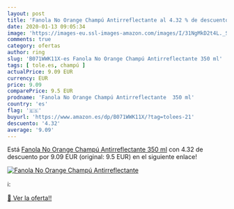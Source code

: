 ```yaml
---
layout: post
title: 'Fanola No Orange Champú Antirreflectante al 4.32 % de descuento'
date: 2020-01-13 09:05:34
image: 'https://images-eu.ssl-images-amazon.com/images/I/31NgMkD2t4L._SL200_.jpg'
comments: true
category: ofertas
author: ring
slug: 'B071WWK11X-es Fanola No Orange Champú Antirreflectante 350 ml'
tags: [ tole.es, champú ]
actualPrice: 9.09 EUR
currency: EUR
price: 9.09
comparePrice: 9.5 EUR
prodname: 'Fanola No Orange Champú Antirreflectante  350 ml'
country: 'es'
flag: '🇪🇸'
buyurl: 'https://www.amazon.es/dp/B071WWK11X/?tag=tolees-21'
descuento: '4.32'
average: '9.09'
---
```


Está [Fanola No Orange Champú Antirreflectante  350 ml](https://www.amazon.es/dp/B071WWK11X/?tag=tolees-21) con 4.32 de descuento por 9.09 EUR (original: 9.5 EUR) en el siguiente enlace!

[![Fanola No Orange Champú Antirreflectante](https://images-eu.ssl-images-amazon.com/images/I/31NgMkD2t4L._SL200_.jpg)](https://www.amazon.es/dp/B071WWK11X/?tag=tolees-21)

ℹ️:


[🛒 Ver la oferta!!](https://www.amazon.es/dp/B071WWK11X/?tag=tolees-21)
